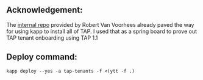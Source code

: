 
## Acknowledgement: 

The [internal repo](https://gitlab.eng.vmware.com/rvanvoorhees/kapp-controller-tap-install/) provided by Robert Van Voorhees already paved the way for using kapp to install all of TAP. I used that as a spring board to prove out TAP tenant onboarding using TAP 1.1

## Deploy command:
```
kapp deploy --yes -a tap-tenants -f <(ytt -f .)
```